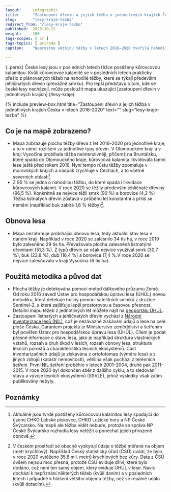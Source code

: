 ```yaml
---
layout:     infographic
title:      "Zastoupení dřevin a jejich těžba v jednotlivých krajích Česka v letech 2016–2020"
slug:       "lesy-kraje-tezba"
redirect_from: "/lesy-kraje-tezba"
published:  2020-10-22
weight:     100
tags-scopes: [ cr ]
tags-topics: [ priroda ]
caption:    "Naprostou většinu těžby v letech 2016–2020 tvořila nahodilá těžba, která je převážně spojena s kůrovcovou kalamitou. Těžil se převážně smrk a nejvíce postižen byl Olomoucký kraj a kraj Vysočina."

---
```

{:.perex}
České lesy jsou v posledních letech těžce postiženy kůrovcovou kalamitou. Kvůli kůrovcovoé kalamitě se v posledních letech prakticky přešlo z plánovaných těžeb na nahodilé těžby, které se týkají především jehličnatých dřevin (převážně smrku). Pro lepší představu o tom, kde se české lesy nacházejí, může posloužit mapa ukazující [zastoupení dřevin v jednotlivých krajích] (/lesy-kraje).

{% include preview-box.html
    title="Zastoupení dřevin a jejich těžba v jednotlivých krajích Česka v letech 2016–2020"
    text=""
    slug="lesy-kraje-tezba"
%}

## Co je na mapě zobrazeno?
- Mapa zobrazuje plochu těžby dřeva z let 2016–2020 pro jednotlivé kraje, a to v rámci rozlišení za jednotlivé typy dřevin. V Olomouckém kraji a v kraji Vysočina probíhala těžba neintenzivněji, přičemž na Bruntálsku, které spadá do Olomouckého kraje, kůrovcová kalamita likvidovala tamní lese ještě před rokem 2016. Nyní tempo růstu těžby zpomaluje v moravských krajích a naopak zrychluje v Čechách, a to včetně severních oblastí[^1].
- Z 95 % se jedná o nahodilou těžbu, do které spadá i likvidace kůrovcových kalamit. V roce 2020 se těžily především jehličnaté dřeviny (96,5 %). Konkrétně se nejvíce těžil smrk (90 %) a borovice (4,2 %) Těžba listnatých dřevin zůstává v průběhu let konstantní a příliš se nemění (například buk zabírá 1,6 % těžby)[^2].


## Obnova lesa
- Mapa nezahrnuje probíhající obnovu lesa, tedy aktuální stav lesa v daném kraji. Například v roce 2020 se zalesnilo 34 tis ha, v roce 2019 bylo zalesněno 29 tis ha. Převažovala plocha zalesněná listnatými dřevinami (51,3 %). Z typů dřevin se však nejvíce využíval smrk (30,7 %), buk (23,8 %), dub (16,4 %) a borovice (7,4 %.V roce 2020 se nejvíce zalesňovalo v kraji Vysočina (6 tis ha). 

## Použitá metodika a původ dat
- Plocha těžby je detekována pomocí metod dálkového průzumu Země. Od roku 2016 zavedl Ústav pro hospodářskou úpravu lesa (ÚHÚL) novou metodiku, která detekuje holiny pomocí satelitních snímků z družice Sentinel-2, a která zajišťuje lepší prostorovou a časovou přesnost. Detailní mapu těžeb z jednotlivých let můžete najít na [geoportálu ÚHÚL](http://geoportal.uhul.cz/mapy/MapyDpz.html).
- Zastoupení listnatých a jehličnatých dřevin vychází z [Národní inventarizace lesů (NIL)](http://www.uhul.cz/kdo-jsme/aktuality/938-publikace-narodni-inventarizace-lesu-v-ceske-republice-vysledky-druheho-cyklu-2011-2015), což je nezávazné získávání údajů o lese na celé ploše Česka. Garantem projektu je Ministerstvo zemědělství a šetřením byl pověřen Ústav pro hospodářskou úpravu lesa (ÚHÚL). Cílem je podat přesné informace o stavu lesa, jako je například struktura vlastnických vztahů, rozsah a druh škod v lesích, rozsah obnovy lesa, struktura lesních porostů a charakteristika lesních ekosystémů. Část inventarizačních údajů je získávána z ortofotomap (výměra lesa) a z jiných zdrojů (katastr nemovitostí), většina však pochází z terénních šetření. První NIL šetření proběhlo v letech 2001–2004, druhé pak 2011–2015. V roce 2020 byl dokončen sběr z dalšího cyklu, a to sledování stavu a vývoje lesních ekosystémů (SSVLE), jehož výsledky však zatím publikovány nebyly.


## Poznámky
[^1]: Aktuálně jsou tvrdě postiženy kůrovcovou kalamitou lesy spadající do území CHKO Labské pískovce, CHKO Lužické hory a NP České Švýcarsko. Na mapě ale těžba vidět nebude, protože se správa NP České Švýcarsko rozhodla lesy netěžit a ponechat jejich přirozené obnově.

[^2]: V českém prostředí se obecně vyskytují údaje o těžbě měřené na objem (metr krychlový). Například Český statistický úřad (ČSÚ) uvádí, že bylo v roce 2020 vytěženo 35,8 mil. metrů krychlových bez kůry. Data z ČSÚ ovšem nejsou moc přesná, protože ČSÚ eviduje dříví, které bylo dodáno, což není ten samý objem, který eviduje ÚHÚL v lese. Navíc dochází k nepřiznání některých těžeb (kvůli daním) a v posledních letech i případně k hlášení většího objemu těžby, než se reaálně událo (kvůli dotacím).





